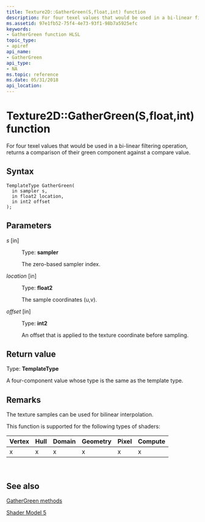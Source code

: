 ```yaml
---
title: Texture2D::GatherGreen(S,float,int) function
description: For four texel values that would be used in a bi-linear filtering operation, returns a comparison of their green component against a compare value.
ms.assetid: 97e1fb52-75f4-4e73-93f1-98b7a5925efc
keywords:
- GatherGreen function HLSL
topic_type:
- apiref
api_name:
- GatherGreen
api_type:
- NA
ms.topic: reference
ms.date: 05/31/2018
api_location: 
---
```


# Texture2D::GatherGreen(S,float,int) function

For four texel values that would be used in a bi-linear filtering operation, returns a comparison of their green component against a compare value.

## Syntax

``` syntax
TemplateType GatherGreen(
  in sampler s,
  in float2 location,
  in int2 offset
);
```

## Parameters

<dl> <dt>

*s* \[in\]
</dt> <dd>

Type: **sampler**

The zero-based sampler index.

</dd> <dt>

*location* \[in\]
</dt> <dd>

Type: **float2**

The sample coordinates (u,v).

</dd> <dt>

*offset* \[in\]
</dt> <dd>

Type: **int2**

An offset that is applied to the texture coordinate before sampling.

</dd> </dl>

## Return value

Type: **TemplateType**

A four-component value whose type is the same as the template type.

## Remarks

The texture samples can be used for bilinear interpolation.

This function is supported for the following types of shaders:



| Vertex | Hull | Domain | Geometry | Pixel | Compute |
|--------|------|--------|----------|-------|---------|
| x      | x    | x      | x        | x     | x       |



 

## See also

<dl> <dt>

[GatherGreen methods](texture2d-gathergreen.md)
</dt> <dt>

[Shader Model 5](d3d11-graphics-reference-sm5.md)
</dt> </dl>

 

 





